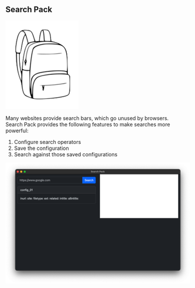 ## Search Pack
![backpack_oleksandr_panasovskyi_small](documentation/icon.png)

Many websites provide search bars, which go unused by browsers.  
Search Pack provides the following features to make searches more powerful:

1. Configure search operators
2. Save the configuration
3. Search against those saved configurations

![search_pack_ui](documentation/search_pack_ui.png)
